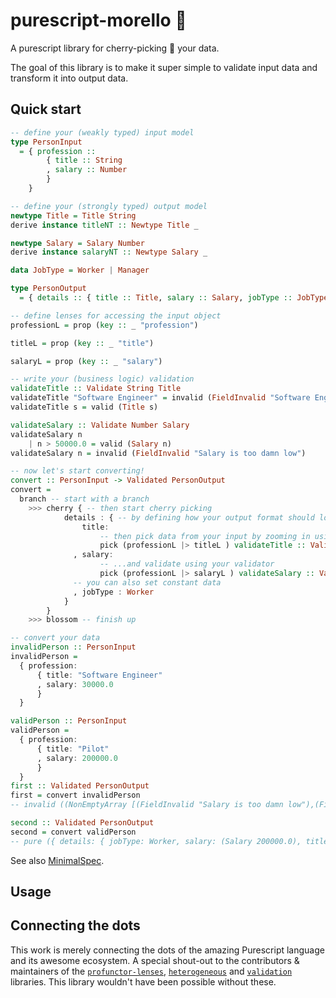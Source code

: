 # purescript-morello 🌸

A purescript library for cherry-picking 🍒 your data.

The goal of this library is to make it super simple to validate input data and transform it into output data.

## Quick start

```purescript
-- define your (weakly typed) input model
type PersonInput
  = { profession ::
        { title :: String
        , salary :: Number
        }
    }

-- define your (strongly typed) output model
newtype Title = Title String
derive instance titleNT :: Newtype Title _

newtype Salary = Salary Number
derive instance salaryNT :: Newtype Salary _

data JobType = Worker | Manager

type PersonOutput
  = { details :: { title :: Title, salary :: Salary, jobType :: JobType } }

-- define lenses for accessing the input object
professionL = prop (key :: _ "profession")

titleL = prop (key :: _ "title")

salaryL = prop (key :: _ "salary")

-- write your (business logic) validation
validateTitle :: Validate String Title
validateTitle "Software Engineer" = invalid (FieldInvalid "Software Engineering is not a serious profession")
validateTitle s = valid (Title s)

validateSalary :: Validate Number Salary
validateSalary n 
    | n > 50000.0 = valid (Salary n)
validateSalary n = invalid (FieldInvalid "Salary is too damn low")

-- now let's start converting! 
convert :: PersonInput -> Validated PersonOutput
convert =
  branch -- start with a branch
    >>> cherry { -- then start cherry picking
            details : { -- by defining how your output format should look like
                title: 
                    -- then pick data from your input by zooming in using the lens...
                    pick (professionL |> titleL ) validateTitle :: Validator PersonInput Title
              , salary:
                    -- ...and validate using your validator
                    pick (professionL |> salaryL ) validateSalary :: Validator PersonInput Salary
              -- you can also set constant data
              , jobType : Worker
            }
        }
    >>> blossom -- finish up

-- convert your data
invalidPerson :: PersonInput
invalidPerson =
  { profession:
      { title: "Software Engineer"
      , salary: 30000.0
      }
  }

validPerson :: PersonInput
validPerson =
  { profession:
      { title: "Pilot"
      , salary: 200000.0
      }
  }
first :: Validated PersonOutput
first = convert invalidPerson
-- invalid ((NonEmptyArray [(FieldInvalid "Salary is too damn low"),(FieldInvalid "Software Engineering is not a serious profession")]))

second :: Validated PersonOutput
second = convert validPerson
-- pure ({ details: { jobType: Worker, salary: (Salary 200000.0), title: (Title "Pilot") } })
```

See also [MinimalSpec](./test/Morello/Morello/MinimalSpec.purs).

## Usage 



## Connecting the dots 

This work is merely connecting the dots of the amazing Purescript language and its awesome ecosystem. A special shout-out to the contributors & maintainers of the [`profunctor-lenses`](https://github.com/purescript-contrib/purescript-profunctor-lenses), [`heterogeneous`](https://github.com/natefaubion/purescript-heterogeneous/) and [`validation`](https://github.com/purescript/purescript-validation) libraries. This library wouldn't have been possible without these.
